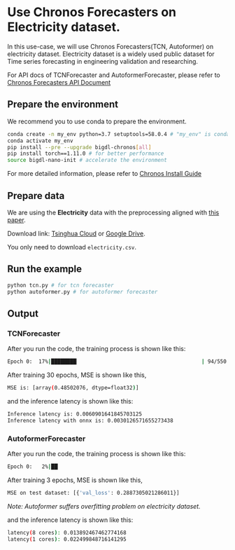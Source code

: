 # Use Chronos Forecasters on Electricity dataset.



In this use-case, we will use Chronos Forecasters(TCN, Autoformer) on electricity dataset. Electricity dataset is a widely used public dataset for Time series forecasting in engineering validation and researching.

For API docs of TCNForecaster and AutoformerForecaster, please refer to
[Chronos Forecasters API Document](https://bigdl.readthedocs.io/en/latest/doc/PythonAPI/Chronos/forecasters.html)



## Prepare the environment



We recommend you to use conda to prepare the environment.



```bash
conda create -n my_env python=3.7 setuptools=58.0.4 # "my_env" is conda environment name, you can use any name you like.
conda activate my_env
pip install --pre --upgrade bigdl-chronos[all]
pip install torch==1.11.0 # for better performance
source bigdl-nano-init # accelerate the environment
```



For more detailed information, please refer to [Chronos Install Guide](https://bigdl.readthedocs.io/en/latest/doc/Chronos/Overview/chronos.html#install)



## Prepare data



We are using the **Electricity** data with the preprocessing aligned with [this paper](https://arxiv.org/abs/2106.13008).



Download link: [Tsinghua Cloud](https://cloud.tsinghua.edu.cn/d/e1ccfff39ad541908bae/) or [Google Drive](https://drive.google.com/drive/folders/1ZOYpTUa82_jCcxIdTmyr0LXQfvaM9vIy?usp=sharing).

You only need to download `electricity.csv`.



## Run the example



```bash
python tcn.py # for tcn forecaster
python autoformer.py # for autoformer forecaster
```



## Output

### TCNForecaster
After you run the code, the training process is shown like this:
```bash
Epoch 0:  17%|████████▏                                       | 94/550 [00:08<00:39, 11.61it/s, loss=0.95]
```

After training 30 epochs, MSE is shown like this,
```bash
MSE is: [array(0.48502076, dtype=float32)]
```

and the inference latency is shown like this:
```bash
Inference latency is: 0.0060901641845703125
Inference latency with onnx is: 0.0030126571655273438
```

### AutoformerForecaster

After you run the code, the training process is shown like this:
```bash
Epoch 0:   2%|██▏                                                                                                                   | 10/550 [00:02<02:08,  4.19it/s, loss=1.18]
```

After training 3 epochs, MSE is shown like this,
```bash
MSE on test dataset: [{'val_loss': 0.2887305021286011}]
```
*Note: Autoformer suffers overfitting problem on electricity dataset.*

and the inference latency is shown like this:
```bash
latency(8 cores): 0.013892467462774168
latency(1 cores): 0.022499848716141295
```



